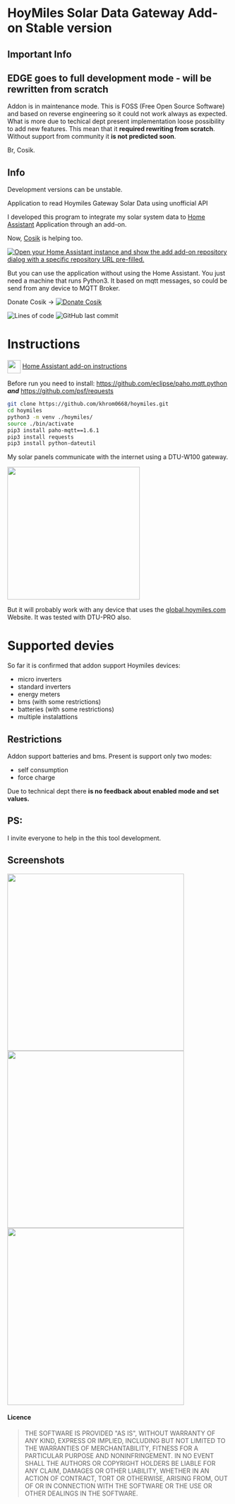 # HoyMiles Solar Data Gateway Add-on Stable version

## Important Info

## EDGE goes to full development mode - will be rewritten from scratch

Addon is in maintenance mode. This is FOSS (Free Open Source Software) and based on reverse engineering so it could not work always as expected. What is more due to techical dept present implementation loose possibility to add new features. This mean that it **required rewriting from scratch**. Without support from community it **is not predicted soon**.

Br,
Cosik.

## Info

Development versions can be unstable.

Application to read Hoymiles Gateway Solar Data using unofficial API

I developed this program to integrate my solar system data to [Home Assistant](https://www.home-assistant.io/) Application through an add-on.

Now, [Cosik](https://github.com/Cosik)  is helping too.

[![Open your Home Assistant instance and show the add add-on repository dialog with a specific repository URL pre-filled.](https://my.home-assistant.io/badges/supervisor_add_addon_repository.svg)](https://my.home-assistant.io/redirect/supervisor_add_addon_repository/?repository_url=https%3A%2F%2Fgithub.com%2Fkhrom0668%2Fhoymiles)

But you can use the application without using the Home Assistant. You just need a machine that runs Python3. It based on mqtt messages, so could be send from any device to MQTT Broker.


Donate Cosik ->
[![Donate Cosik](https://img.shields.io/badge/Donate-PayPal-green.svg)](paypal.me/cosik3d)

<img alt="Lines of code" src="https://img.shields.io/tokei/lines/github/dmslabsbr/hoymiles">
<img alt="GitHub last commit" src="https://img.shields.io/github/last-commit/dmslabsbr/hoymiles">


# Instructions

<img align="center" src="https://github.com/dmslabsbr/smsUps/raw/master/hass.io.png" alt="" width="30" /> [Home Assistant add-on instructions](DOCS.md)


Before run you need to install:
   https://github.com/eclipse/paho.mqtt.python  ***and***
   https://github.com/psf/requests


```bash
git clone https://github.com/khrom0668/hoymiles.git
cd hoymiles
python3 -m venv ./hoymiles/
source ./bin/activate
pip3 install paho-mqtt==1.6.1
pip3 install requests
pip3 install python-dateutil
```

My solar panels communicate with the internet using a DTU-W100 gateway.

<img src="https://github.com/khrom0668/hoymiles/raw/master/img/icon.png" alt="" width="300" />

But it will probably work with any device that uses the [global.hoymiles.com](https://global.hoymiles.com/) Website. It was tested with DTU-PRO also.


# Supported devies

So far it is confirmed that addon support Hoymiles devices:
- micro inverters
- standard inverters
- energy meters
- bms (with some restrictions)
- batteries (with some restrictions)
- multiple instalattions

## Restrictions

Addon support batteries and bms. Present is support only two modes:
- self consumption
- force charge

Due to technical dept there **is no feedback about enabled mode and set values.**


## PS:
I invite everyone to help in the this tool development.

## Screenshots

<img src="https://github.com/khrom0668/hoymiles/blob/master/edge/img/Hass1.png?raw=true" alt="" width="400" />

<img src="https://github.com/khrom0668/hoymiles/blob/master/edge/img/Hass2.png?raw=true" alt="" width="400" />

<img src="https://github.com/khrom0668/hoymiles/blob/master/edge/img/Hass3.png?raw=true" alt="" width="400" />



#### Licence

> THE SOFTWARE IS PROVIDED "AS IS", WITHOUT WARRANTY OF ANY KIND, EXPRESS OR IMPLIED, INCLUDING BUT NOT LIMITED TO THE WARRANTIES OF MERCHANTABILITY, FITNESS FOR A PARTICULAR PURPOSE AND NONINFRINGEMENT. IN NO EVENT SHALL THE AUTHORS OR COPYRIGHT HOLDERS BE LIABLE FOR ANY CLAIM, DAMAGES OR OTHER LIABILITY, WHETHER IN AN ACTION OF CONTRACT, TORT OR OTHERWISE, ARISING FROM, OUT OF OR IN CONNECTION WITH THE SOFTWARE OR THE USE OR OTHER DEALINGS IN THE SOFTWARE.
